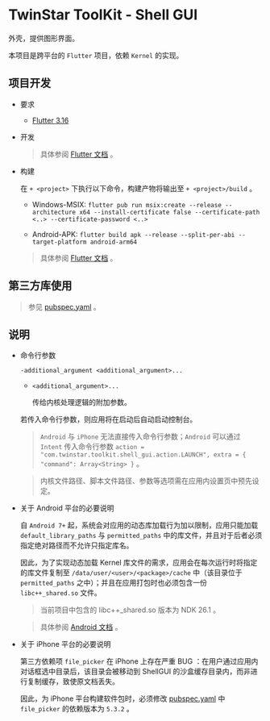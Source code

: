 # TwinStar ToolKit - Shell GUI

外壳，提供图形界面。

本项目是跨平台的 `Flutter` 项目，依赖 `Kernel` 的实现。

## 项目开发

* 要求
	
	* [Flutter 3.16](https://docs.flutter.dev/get-started/install)

* 开发
	
	> 具体参阅 [Flutter 文档](https://docs.flutter.dev/get-started/editor) 。

* 构建
	
	在 `+ <project>` 下执行以下命令，构建产物将输出至 `+ <project>/build` 。
	
	* Windows-MSIX: `flutter pub run msix:create --release --architecture x64 --install-certificate false --certificate-path <..> --certificate-password <..>`
	
	* Android-APK: `flutter build apk --release --split-per-abi --target-platform android-arm64`
	
	> 具体参阅 [Flutter 文档](https://docs.flutter.dev/deployment/windows) 。

## 第三方库使用

> 参见 [pubspec.yaml](./pubspec.yaml) 。

## 说明

* 命令行参数
	
	`-additional_argument <additional_argument>...`
	
	* `<additional_argument>...`
		
		传给内核处理逻辑的附加参数。
	
	若传入命令行参数，则应用将在启动后自动启动控制台。
	
	> `Android` 与 `iPhone` 无法直接传入命令行参数；`Android` 可以通过 `Intent` 传入命令行参数 `action = "com.twinstar.toolkit.shell_gui.action.LAUNCH", extra = { "command": Array<String> }` 。
	
	> 内核文件路径、脚本文件路径、参数等选项需在应用内设置页中预先设定。

* 关于 Android 平台的必要说明
	
	自 `Android 7+` 起，系统会对应用的动态库加载行为加以限制，应用只能加载 `default_library_paths` 与 `permitted_paths` 中的库文件，并且对于后者必须指定绝对路径而不允许只指定库名。
	
	因此，为了实现动态加载 Kernel 库文件的需求，应用会在每次运行时将指定的库文件复制至 `/data/user/<user>/<package>/cache` 中（该目录位于 `permitted_paths` 之中）；并且在应用打包时也必须包含一份 `libc++_shared.so` 文件。
	
	> 当前项目中包含的 libc++_shared.so 版本为 NDK 26.1 。
	
	> 具体参阅 [Android 文档](https://source.android.com/docs/core/architecture/vndk/linker-namespace) 。

* 关于 iPhone 平台的必要说明
	
	第三方依赖项 `file_picker` 在 iPhone 上存在严重 BUG ：在用户通过应用内对话框选中目录后，该目录会被移动到 ShellGUI 的沙盒缓存目录内，而非进行复制缓存，致使原文档丢失。
	
	因此，为 iPhone 平台构建软件包时，必须修改 [pubspec.yaml](./pubspec.yaml) 中 `file_picker` 的依赖版本为 `5.3.2` 。
